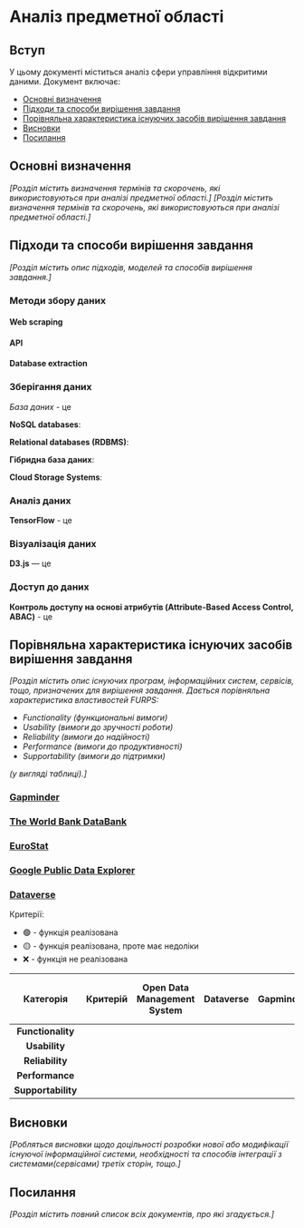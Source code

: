 # Аналіз предметної області

## Вступ

 У цьому документі міститься аналіз сфери управління відкритими даними. Документ включає:
 - [Основні визначення](#основні-визначення)
 - [Підходи та способи вирішення завдання](#підходи-та-способи-вирішення-завдання)
 - [Порівняльна характеристика існуючих засобів вирішення завдання](#підходи-та-способи-вирішення-завдання)
 - [Висновки](#висновки)
 - [Посилання](#посилання)

## Основні визначення

*[Розділ містить визначення термінів та скорочень, які використовуються при аналізі предметної області.]*
*[Розділ містить визначення термінів та скорочень, які використовуються при аналізі предметної області.]*

## Підходи та способи вирішення завдання

*[Розділ містить опис підходів, моделей та способів вирішення завдання.]*

### Методи збору даних

#### Web scraping

#### API

#### Database extraction

### Зберігання даних

_База даних_ - це

**NoSQL databases**:

**Relational databases (RDBMS)**:

**Гібридна база даних**:

**Cloud Storage Systems**:

### Аналіз даних

**TensorFlow** - це

### Візуалізація даних

**D3.js** — це

### Доступ до даних

**Контроль доступу на основі атрибутів (Attribute-Based Access Control, ABAC)** - це

## Порівняльна характеристика існуючих засобів вирішення завдання

*[Розділ містить опис існуючих програм, інформаційних систем, сервісів, тощо, призначених для вирішення 
завдання. Дається порівняльна характеристика властивостей FURPS:*
- *Functionality (функциональні вимоги)*
- *Usability (вимоги до зручності роботи)*
- *Reliability (вимоги до надійності)*
- *Performance (вимоги до продуктивності)*
- *Supportability (вимоги до підтримки)*

 *(у вигляді таблиці).]*

### [Gapminder](https://www.gapminder.org/)

### [The World Bank DataBank](https://databank.worldbank.org/)

### [EuroStat](https://ec.europa.eu/eurostat/web/main/data/database)

### [Google Public Data Explorer](https://www.google.com/publicdata/directory)

### [Dataverse](https://dataverse.org/)

Критерії:

- 🟢 - функція реалізована
- 🟡 - функція реалізована, проте має недоліки
- ❌ - функція не реалізована

|     Категорія      |              Критерій               | Open Data Management System | Dataverse | Gapminder | The World Bank DataBank | Eurostat | Google Public Data Explorer |
| :----------------: | :---------------------------------: | :-------------------------: | :-------: | :-------: | :---------------------: | :------: | :-------------------------: |
| **Functionality**  |                                     |                             |           |           |                         |          |                             |
|   **Usability**    |                                     |                             |           |           |                         |          |                             |
|  **Reliability**   |                                     |                             |           |           |                         |          |                             |
|  **Performance**   |                                     |                             |           |           |                         |          |                             |
| **Supportability** |                                     |                             |           |           |                         |          |                             |


## Висновки

*[Робляться висновки щодо доцільності розробки нової або модифікації існуючої інформаційної системи, необхідності та способів інтеграції з системами(сервісами) третіх сторін, тощо.]*

## Посилання 

*[Розділ містить повний список всіх документів, про які згадується.]*
